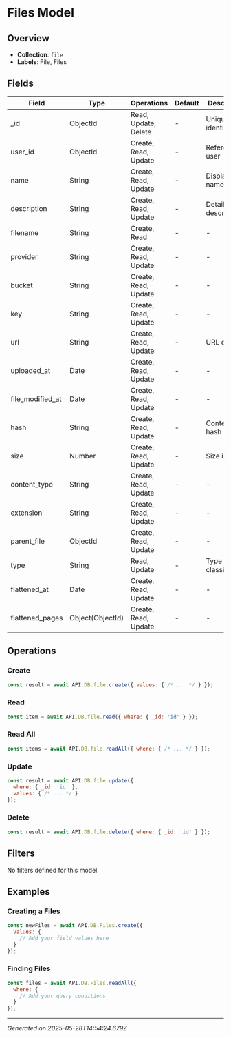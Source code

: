 # Files Model

## Overview

- **Collection**: `file`
- **Labels**: File, Files

## Fields

| Field | Type | Operations | Default | Description |
|-------|------|------------|---------|-------------|
| _id | ObjectId | Read, Update, Delete | - | Unique identifier |
| user_id | ObjectId | Create, Read, Update | - | Reference to user |
| name | String | Create, Read, Update | - | Display name |
| description | String | Create, Read, Update | - | Detailed description |
| filename | String | Create, Read | - | - |
| provider | String | Create, Read, Update | - | - |
| bucket | String | Create, Read, Update | - | - |
| key | String | Create, Read, Update | - | - |
| url | String | Create, Read, Update | - | URL or link |
| uploaded_at | Date | Create, Read, Update | - | - |
| file_modified_at | Date | Create, Read, Update | - | - |
| hash | String | Create, Read, Update | - | Content hash |
| size | Number | Create, Read, Update | - | Size in bytes |
| content_type | String | Create, Read, Update | - | - |
| extension | String | Create, Read, Update | - | - |
| parent_file | ObjectId | Create, Read, Update | - | - |
| type | String | Read, Update | - | Type classification |
| flattened_at | Date | Create, Read, Update | - | - |
| flattened_pages | Object(ObjectId) | Create, Read, Update | - | - |

## Operations


### Create
```javascript
const result = await API.DB.file.create({ values: { /* ... */ } });
```

### Read
```javascript
const item = await API.DB.file.read({ where: { _id: 'id' } });
```

### Read All
```javascript
const items = await API.DB.file.readAll({ where: { /* ... */ } });
```

### Update
```javascript
const result = await API.DB.file.update({ 
  where: { _id: 'id' }, 
  values: { /* ... */ } 
});
```

### Delete
```javascript
const result = await API.DB.file.delete({ where: { _id: 'id' } });
```


## Filters

No filters defined for this model.

## Examples


### Creating a Files
```javascript
const newFiles = await API.DB.Files.create({
  values: {
    // Add your field values here
  }
});
```

### Finding Files
```javascript
const files = await API.DB.Files.readAll({
  where: {
    // Add your query conditions
  }
});
```


---

*Generated on 2025-05-28T14:54:24.679Z*
